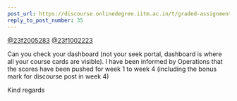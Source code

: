 ```yaml
---
post_url: https://discourse.onlinedegree.iitm.ac.in/t/graded-assignments-dashboard-scores-incorrect-missing/166816/37
reply_to_post_number: 35
---
```

[@23f2005283](/u/23f2005283) [@23f1002223](/u/23f1002223)

Can you check your dashboard (not your seek portal, dashboard is where all your course cards are visible). I have been informed by Operations that the scores have been pushed for week 1 to week 4 (including the bonus mark for discourse post in week 4)

Kind regards
